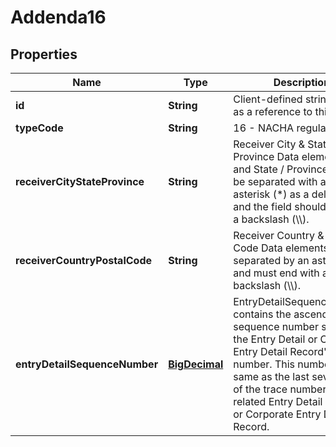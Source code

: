 # Addenda16

## Properties
Name | Type | Description | Notes
------------ | ------------- | ------------- | -------------
**id** | **String** | Client-defined string used as a reference to this record. |  [optional]
**typeCode** | **String** | 16 - NACHA regulations | 
**receiverCityStateProvince** | **String** | Receiver City &amp; State / Province Data elements City and State / Province  should be separated with an asterisk (*) as a delimiter and the field should end with a backslash (\\\\).  | 
**receiverCountryPostalCode** | **String** | Receiver Country &amp; Postal Code Data elements must be separated by an asterisk (*) and must end with a backslash (\\\\).  | 
**entryDetailSequenceNumber** | [**BigDecimal**](BigDecimal.md) | EntryDetailSequenceNumber contains the ascending sequence number section of the Entry Detail or Corporate Entry Detail Record&#x27;s trace number. This number is the same as the last seven digits of the trace number of the related Entry Detail Record or Corporate Entry Detail Record.  | 
